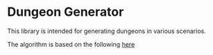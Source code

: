 # Dungeon Generator

This library is intended for generating dungeons in various scenarios.

The algorithm is based on the following [here](https://donjon.bin.sh/code/dungeon/dungeon.pl)
